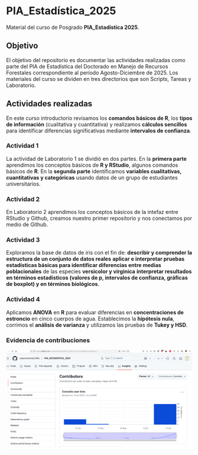 # PIA_Estadística_2025
Material del curso de Posgrado **PIA_Estadística 2025**.

## Objetivo
El objetivo del repositorio es documentar las actividades realizadas como parte del PIA de Estadística del Doctorado en Manejo de Recursos Forestales correspondiente al período Agosto-Diciembre de 2025. Los materiales del curso se dividen en tres directorios que son Scripts, Tareas y Laboratorio.  

## Actividades realizadas
En este curso introductorio revisamos los **comandos básicos de R**, los **tipos de información** (cualitativa y cuantitativa) y realizamos **cálculos sencillos** para identificar diferencias significativas mediante **intervalos de confianza**.

### Actividad 1
La actividad de Laboratorio 1 se dividió en dos partes. En la **primera parte** aprendimos los conceptos básicos de **R y RStudio**, algunos comandos básicos de **R**. En la **segunda parte** identificamos **variables cualitativas, cuantitativas y categóricas** usando datos de un grupo de estudiantes universitarios.

### Actividad 2
En Laboratorio 2 aprendimos los conceptos básicos de la intefaz entre RStudio y Github, creamos nuestro primer repositorio y nos conectamos por medio de Github.

### Actividad 3
Exploramos la base de datos de iris con el fin de: 
**describir y comprender la estructura de un conjunto de datos reales**
**aplicar e interpretar pruebas estadísticas básicas para identificar diferencias entre medias poblacionales** de las especies **versicolor y virginica**
**interpretar resultados en términos estadísticos (**valores de p, intervalos de confianza, gráficas de boxplot**) y en términos biológicos**.

### Actividad 4
Aplicamos **ANOVA** en **R** para evaluar diferencias en **concentraciones de estroncio** en cinco cuerpos de agua. Establecimos la **hipótesis nula**, corrimos el **análisis de varianza** y utilizamos las pruebas de **Tukey y HSD**.


### Evidencia de contribuciones

![Gráfica de contribuciones](assets/contribuciones.png)
